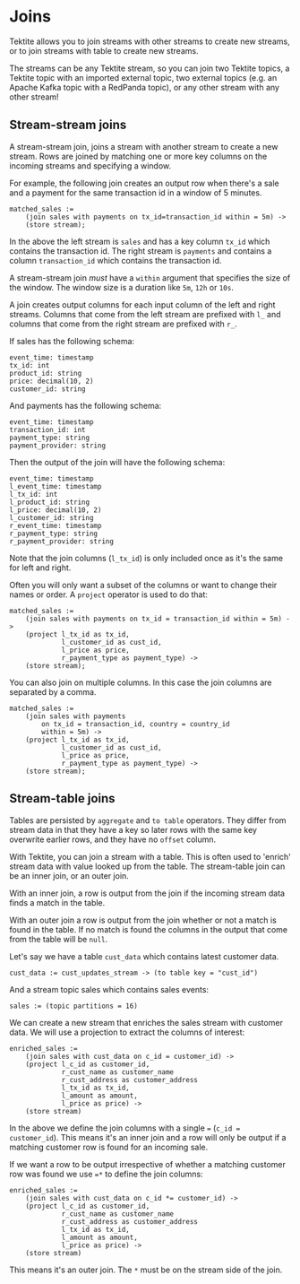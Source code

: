 # Joins

Tektite allows you to join streams with other streams to create new streams, or to join streams with table to create new streams.

The streams can be any Tektite stream, so you can join two Tektite topics, a Tektite topic with an imported external
topic, two external topics (e.g. an Apache Kafka topic with a RedPanda topic), or any other stream with any other stream!

## Stream-stream joins

A stream-stream join, joins a stream with another stream to create a new stream. Rows are joined by matching one or more
key columns on the incoming streams and specifying a window.

For example, the following join creates an output row when there's a sale and a payment for the same transaction id in
a window of 5 minutes.

```
matched_sales :=
    (join sales with payments on tx_id=transaction_id within = 5m) ->
    (store stream);
```

In the above the left stream is `sales` and has a key column `tx_id` which contains the transaction id. The right stream
is `payments` and contains a column `transaction_id` which contains the transaction id.

A stream-stream join *must* have a `within` argument that specifies the size of the window. The window size is a duration
like `5m`, `12h` or `10s`.

A join creates output columns for each input column of the left and right streams. Columns that come from the left stream
are prefixed with `l_` and columns that come from the right stream are prefixed with `r_`.

If sales has the following schema:

```
event_time: timestamp
tx_id: int
product_id: string
price: decimal(10, 2)
customer_id: string
```

And payments has the following schema:

```
event_time: timestamp
transaction_id: int
payment_type: string
payment_provider: string
```

Then the output of the join will have the following schema:

```
event_time: timestamp
l_event_time: timestamp
l_tx_id: int
l_product_id: string
l_price: decimal(10, 2)
l_customer_id: string
r_event_time: timestamp
r_payment_type: string
r_payment_provider: string
```

Note that the join columns (`l_tx_id`) is only included once as it's the same for left and right.

Often you will only want a subset of the columns or want to change their names or order. A `project` operator is used to do that:

```
matched_sales :=
    (join sales with payments on tx_id = transaction_id within = 5m) ->
    (project l_tx_id as tx_id,
             l_customer_id as cust_id,
             l_price as price, 
             r_payment_type as payment_type) ->
    (store stream);
```

You can also join on multiple columns. In this case the join columns are separated by a comma.

```
matched_sales :=
    (join sales with payments
        on tx_id = transaction_id, country = country_id
        within = 5m) ->
    (project l_tx_id as tx_id,
             l_customer_id as cust_id,
             l_price as price, 
             r_payment_type as payment_type) ->
    (store stream);
```

## Stream-table joins

Tables are persisted by `aggregate` and `to table` operators. They differ from stream data in that they have a key so later rows with the
same key overwrite earlier rows, and they have no `offset` column.

With Tektite, you can join a stream with a table. This is often used to 'enrich' stream data with value looked up from the table.
The stream-table join can be an inner join, or an outer join.

With an inner join, a row is output from the join if the incoming stream data finds a match in the table.

With an outer join a row is output from the join whether or not a match is found in the table. If no match is found the columns in the output that
come from the table will be `null`.

Let's say we have a table `cust_data` which contains latest customer data.

```
cust_data := cust_updates_stream -> (to table key = "cust_id")
```

And a stream topic sales which contains sales events:

```
sales := (topic partitions = 16)
```

We can create a new stream that enriches the sales stream with customer data. We will use a projection to extract the
columns of interest:

```
enriched_sales := 
    (join sales with cust_data on c_id = customer_id) ->
    (project l_c_id as customer_id,
             r_cust_name as customer_name
             r_cust_address as customer_address
             l_tx_id as tx_id,
             l_amount as amount,
             l_price as price) ->
    (store stream)         
```

In the above we define the join columns with a single `=` (`c_id = customer_id`). This means it's an inner join and a row
will only be output if a matching customer row is found for an incoming sale.

If we want a row to be output irrespective of whether a matching customer row was found we use `=*` to define the join 
columns:

```
enriched_sales := 
    (join sales with cust_data on c_id *= customer_id) ->
    (project l_c_id as customer_id,
             r_cust_name as customer_name
             r_cust_address as customer_address
             l_tx_id as tx_id,
             l_amount as amount,
             l_price as price) ->
    (store stream)         
```

This means it's an outer join. The `*` must be on the stream side of the join.
